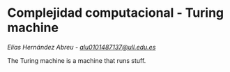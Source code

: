 # Complejidad computacional - Turing machine

*Elías Hernández Abreu - alu0101487137@ull.edu.es*

The Turing machine is a machine that runs stuff.
